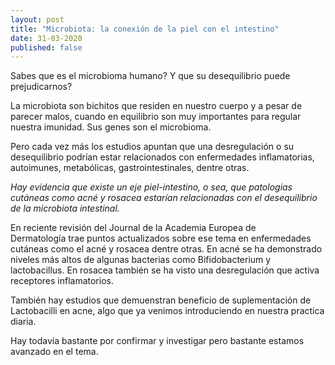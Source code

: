 ```yaml
---
layout: post
title: "Microbiota: la conexión de la piel con el intestino"
date: 31-03-2020
published: false
---
```

Sabes que es el microbioma humano? Y que su desequilibrio puede prejudicarnos?

La microbiota son bichitos que residen en nuestro cuerpo y a pesar de parecer malos, cuando en equilibrio son muy importantes para regular nuestra imunidad. Sus genes son el microbioma.

Pero cada vez más los estudios apuntan que una desregulación o su desequilibrio podrían estar relacionados con enfermedades inflamatorias, autoimunes, metabólicas, gastrointestinales, dentre otras.

*Hay evidencia que existe un eje piel-intestino, o sea, que patologias cutáneas como acné y rosacea estarían relacionadas con el desequilibrio de la microbiota intestinal.*

En reciente revisión del Journal de la Academia Europea de Dermatología trae puntos actualizados sobre ese tema en enfermedades cutáneas como el acné y rosacea dentre otras. En  acné se ha demonstrado niveles más altos de algunas bacterias como Bifidobacterium y lactobacillus. En rosacea también se ha visto una desregulación que activa receptores inflamatorios.

También hay estudios que demuenstran beneficio de suplementación de Lactobacilli en acne, algo que ya venimos introduciendo en nuestra practica diaria.

Hay todavía bastante por confirmar y investigar pero bastante estamos avanzado en el tema.